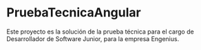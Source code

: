 # PruebaTecnicaAngular
Este proyecto es la solución de la prueba técnica para el cargo de Desarrollador de Software Junior, para la empresa Engenius. 
